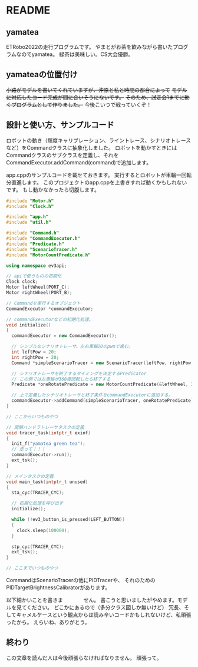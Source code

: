 # README

## yamatea
ETRobo2022の走行プログラムです。
やまとがお茶を飲みながら書いたプログラムなのでyamatea。
緑茶は美味しい。CS大会優勝。

## yamateaの位置付け
~~小路がモデルを書いてくれていますが、沖原と私と時間の都合によって~~
~~モデルに対応したコード完成が間に合いそうにないです。~~
~~そのため、試走会1までに動くプログラムとして作りました。~~
今後こいつで戦っていくぞ！

## 設計と使い方、サンプルコード
ロボットの動き（輝度キャリブレーション、ライントレース、シナリオトレースなど）をCommandクラスに抽象化しました。
ロボットを動かすときにはCommandクラスのサブクラスを定義し、それをCommandExecutor.addCommand(command)で追加します。

app.cppのサンプルコードを載せておきます。
実行するとロボットが車輪一回転分直進します。
このプロジェクトのapp.cppを上書きすれば動くかもしれないです。
もし動かなかったら切腹します。

```c++:app.cpp
#include "Motor.h"
#include "Clock.h"

#include "app.h"
#include "util.h"

#include "Command.h"
#include "CommandExecutor.h"
#include "Predicate.h"
#include "ScenarioTracer.h"
#include "MotorCountPredicate.h"

using namespace ev3api;

// apiで使うものの初期化
Clock clock;
Motor leftWheel(PORT_C);
Motor rightWheel(PORT_B);

// Commandを実行するオブジェクト
CommandExecutor *commandExecutor;

// commandExecutorなどの初期化処理。
void initialize()
{
  commandExecutor = new CommandExecutor();

  // シンプルなシナリオトレーサ。左右車輪20のpwmで進む。
  int leftPow = 20;
  int rightPow = 20;
  Command *simpleScenarioTracer = new ScenarioTracer(leftPow, rightPow, &leftWheel, &rightWheel);

  // シナリオトレーサを終了するタイミングを決定するPredicator
  // この例では左車輪が360度回転したら終了する
  Predicate *oneRotatePredicate = new MotorCountPredicate(&leftWheel, 360);

  // 上で定義したシナリオトレーサと終了条件をcommandExecutorに追加する。
  commandExecutor->addCommand(simpleScenarioTracer, oneRotatePredicate);
}

// ここからいつものやつ

// 周期ハンドラトレーサタスクの定義
void tracer_task(intptr_t exinf)
{
  init_f("yamatea green tea");
  // 走って！！！
  commandExecutor->run();
  ext_tsk();
}

// メインタスクの定義
void main_task(intptr_t unused)
{
  sta_cyc(TRACER_CYC);

  // 初期化処理を呼び出す
  initialize();

  while (!ev3_button_is_pressed(LEFT_BUTTON))
  {
    clock.sleep(100000);
  }

  stp_cyc(TRACER_CYC);
  ext_tsk();
}

// ここまでいつものやつ
```
CommandはScenarioTracerの他にPIDTracerや、
それのためのPIDTargetBrightnessCalibratorがあります。

以下細かいことを書きま　　　　せん。
書こうと思いましたがやめます。モデルを見てください。
どこかにあるので（多分クラス図しか無いけど）
冗長、そしてキャメルケースという観点からは読み辛いコードかもしれないけど、私頑張ったから。
えらいね、ありがとう。

## 終わり
この文章を読んだ人は今後頑張らなければなりません。
頑張って。